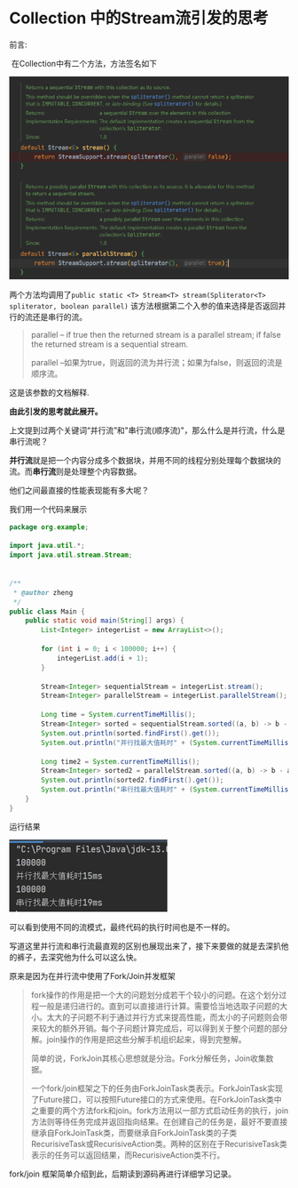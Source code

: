 # Collection 中的Stream流引发的思考

前言:

​	在Collection中有二个方法，方法签名如下

![image-20201103233357352](pic/Collection/image-20201103233357352.png)

两个方法均调用了`public static <T> Stream<T> stream(Spliterator<T> spliterator, boolean parallel)` 该方法根据第二个入参的值来选择是否返回并行的流还是串行的流。

> parallel – if true then the returned stream is a parallel stream; if false the returned stream is a sequential stream.
> 
>parallel –如果为true，则返回的流为并行流；如果为false，则返回的流是顺序流。

这是该参数的文档解释.

**由此引发的思考就此展开。**

上文提到过两个关键词“并行流”和"串行流(顺序流)"，那么什么是并行流，什么是串行流呢？

**并行流**就是把一个内容分成多个数据块，并用不同的线程分别处理每个数据块的流。而**串行流**则是处理整个内容数据。



他们之间最直接的性能表现能有多大呢？

我们用一个代码来展示

```java
package org.example;

import java.util.*;
import java.util.stream.Stream;


/**
 * @author zheng
 */
public class Main {
    public static void main(String[] args) {
        List<Integer> integerList = new ArrayList<>();

        for (int i = 0; i < 100000; i++) {
            integerList.add(i + 1);
        }

        Stream<Integer> sequentialStream = integerList.stream();
        Stream<Integer> parallelStream = integerList.parallelStream();

        Long time = System.currentTimeMillis();
        Stream<Integer> sorted = sequentialStream.sorted((a, b) -> b - a);
        System.out.println(sorted.findFirst().get());
        System.out.println("并行找最大值耗时" + (System.currentTimeMillis() - time) + "ms");

        Long time2 = System.currentTimeMillis();
        Stream<Integer> sorted2 = parallelStream.sorted((a, b) -> b - a);
        System.out.println(sorted2.findFirst().get());
        System.out.println("串行找最大值耗时" + (System.currentTimeMillis() - time2) + "ms");
    }
}
```

运行结果

![image-20201104001536454](pic/Collection/image-20201104001536454.png)

可以看到使用不同的流模式，最终代码的执行时间也是不一样的。

写道这里并行流和串行流最直观的区别也展现出来了，接下来要做的就是去深扒他的裤子，去深究他为什么可以这么快。

原来是因为在并行流中使用了Fork/Join并发框架

> fork操作的作用是把一个大的问题划分成若干个较小的问题。在这个划分过程一般是递归进行的。直到可以直接进行计算。需要恰当地选取子问题的大小。太大的子问题不利于通过并行方式来提高性能，而太小的子问题则会带来较大的额外开销。每个子问题计算完成后，可以得到关于整个问题的部分解。join操作的作用是把这些分解手机组织起来，得到完整解。
>
> 简单的说，ForkJoin其核心思想就是分治。Fork分解任务，Join收集数据。
>
>  
>
> 一个fork/join框架之下的任务由ForkJoinTask类表示。ForkJoinTask实现了Future接口，可以按照Future接口的方式来使用。在ForkJoinTask类中之重要的两个方法fork和join。fork方法用以一部方式启动任务的执行，join方法则等待任务完成并返回指向结果。在创建自己的任务是，最好不要直接继承自ForkJoinTask类，而要继承自ForkJoinTask类的子类RecurisiveTask或RecurisiveAction类。两种的区别在于RecurisiveTask类表示的任务可以返回结果，而RecurisiveAction类不行。



fork/join 框架简单介绍到此，后期读到源码再进行详细学习记录。
